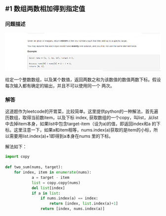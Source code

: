 ## #1 数组两数相加得到指定值
### 问题描述
![](two_sum.png)

给定一个整数数组，以及某个数值，返回两数之和为该数值的数值两数下标。假设每次输入都有确定的输出，并且不可以使用同一个
两次。

### 解答
这道题作为leetcode的开胃菜，比较简单。这里提供python的一种解法，首先遍历数组，取得当前数item，以及下标
index, 获取数组的一个copy，叫list，从list中去掉item本身，如果list中包含target-item（设为a)的值，即返回index和a
的下标。这里注意一下，如果a和item相等，nums.index(a)获取的是item的小标，所以需要用list.index(a)+1即得到a本身在nums
里的下标。

解法如下：
```python
import copy

def two_sum(nums, target):
    for index, item in enumerate(nums): 
            a = target - item
            list = copy.copy(nums)
            del list[index]
            if a in list:
                if nums.index(a) == index:
                    return [index, list.index(a)+1]
                return [index, nums.index(a)]
```